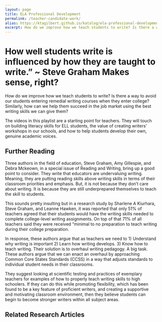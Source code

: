 ```yaml
---
layout: page
title: ELA Professional Development
permalink: /teacher-candidate-work/
alias: https://ktagilbert.github.io/katalog/ela-professional-development/
excerpt: How do we improve how we teach students to write? Is there a way to avoid our students entering remedial writing courses when they enter college?
---
```


<div class="candidate-work-content">

<h1>How well students write is influenced by how they are taught to write.” ~ Steve Graham Makes sense, right?</h1>
  <p>
    How do we improve how we teach students to write? Is there a way to avoid our students entering remedial writing courses when they enter college? Similarly, how can we help them succeed in the job market using the best writing skills we can give them?
  </p>
  <p>
    The videos in this playlist are a starting point for teachers. They will touch on building literacy skills for ELL students, the value of creating writers' workshops in our schools, and how to help students develop their own, genuine academic voices.
  </p>
<h2>
  Further Reading
</h2>
  <p>
    Three authors in the field of education, Steve Graham, Amy Gillespie, and Debra Mckeown, in a special issue of Reading and Writing, bring up a good point to consider. They write that educators are undervaluing writing. Meaning, they are putting reading skills above writing skills in terms of their classroom priorities and emphasis. But, it is not because they don’t care about writing. It is because they are still underprepared themselves to teach the skill to students.
  </p>
  <p>
    This sounds pretty insulting but in a research study by Sharlene A Kiurhara, Steve Graham, and Leanne Hawken, it was reported that only 51% of teachers agreed that their students would have the writing skills needed to complete college-level writing assignments. On top of that 71% of all teachers said they were received “minimal to no preparation to teach writing during their college preparation.
  </p>
  <p>
    In response, these authors argue that as teachers we need to  1) Understand why writing is important  2) Learn how writing develops. 3) Know how to teach writing. Their solution is to overhaul writing pedagogy. A big task. These authors argue that we can enact an overhaul by approaching Common Core States Standards (CCSS) in a way that adjusts standards to individual student needs in their classrooms.
  </p>
  <p>
    They suggest looking at scientific testing and practices of exemplary teachers for examples of how to properly teach writing skills to high schoolers. If they can do this while promoting flexibility, which has been found to be a key feature of proficient writers, and creating a supportive and motivating classroom environment, then they believe students can begin to become stronger writers within all subject areas.
  </p>
  </p>
<h2>
  Related Research Articles
</h2>
</div>
